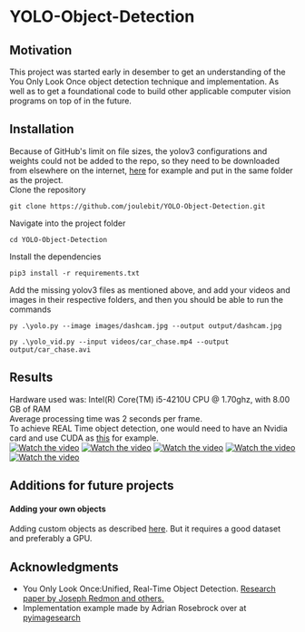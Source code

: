 # YOLO-Object-Detection
## Motivation
This project was started early in desember to get an understanding of the You Only Look Once object detection technique and implementation. As well as to get a foundational code to build other applicable computer vision programs on top of in the future.

## Installation
Because of GitHub's limit on file sizes, the yolov3 configurations and weights could not be added to the repo, so they need to be downloaded from elsewhere on the internet, [here](https://pjreddie.com/darknet/yolo/) for example and put in the same folder as the project.  
Clone the repository
```
git clone https://github.com/joulebit/YOLO-Object-Detection.git
```
Navigate into the project folder
```
cd YOLO-Object-Detection
```
Install the dependencies
```
pip3 install -r requirements.txt
```
Add the missing yolov3 files as mentioned above, and add your videos and images in their respective folders, and then you should be able to run the commands
```
py .\yolo.py --image images/dashcam.jpg --output output/dashcam.jpg

py .\yolo_vid.py --input videos/car_chase.mp4 --output output/car_chase.avi
```

## Results
Hardware used was: 
Intel(R) Core(TM) i5-4210U CPU @ 1.70ghz, with 8.00 GB of RAM  
Average processing time was 2 seconds per frame.  
To achieve REAL Time object detection, one would need to have an Nvidia card and use CUDA as [this](https://github.com/pjreddie/darknet/wiki/YOLO:-Real-Time-Object-Detection) for example.  
[![Watch the video](https://img.youtube.com/vi/rnOFH0mKXPQ/hqdefault.jpg)](https://www.youtube.com/watch?v=rnOFH0mKXPQ)
[![Watch the video](https://img.youtube.com/vi/qroXchzbG-g/hqdefault.jpg)](https://www.youtube.com/watch?v=qroXchzbG-g)
[![Watch the video](https://img.youtube.com/vi/kpcbC94QhrY/hqdefault.jpg)](https://www.youtube.com/watch?v=kpcbC94QhrY)
[![Watch the video](https://img.youtube.com/vi/2fqsZcPlq4c/hqdefault.jpg)](https://www.youtube.com/watch?v=2fqsZcPlq4c)
[![Watch the video](https://img.youtube.com/vi/0FioCeH1L00/hqdefault.jpg)](https://www.youtube.com/watch?v=0FioCeH1L00)


## Additions for future projects
#### Adding your own objects
Adding custom objects as described [here](https://medium.com/@manivannan_data/how-to-train-yolov3-to-detect-custom-objects-ccbcafeb13d2). But it requires a good dataset and preferably a GPU.

## Acknowledgments
* You Only Look Once:Unified, Real-Time Object Detection. [Research paper by Joseph Redmon and others.](https://pjreddie.com/media/files/papers/yolo.pdf)
* Implementation example made by Adrian Rosebrock over at [pyimagesearch](https://www.pyimagesearch.com/2018/11/12/yolo-object-detection-with-opencv/)

